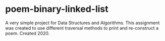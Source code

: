 # poem-binary-linked-list
A very simple project for Data Structures and Algorithms. This assignment was created to use different traversal methods to print and re-construct a poem. Created 2020.
